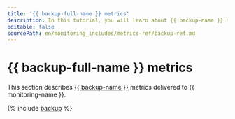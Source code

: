 ```yaml
---
title: '{{ backup-full-name }} metrics'
description: In this tutorial, you will learn about {{ backup-name }} metrics.
editable: false
sourcePath: en/monitoring_includes/metrics-ref/backup-ref.md
---
```


# {{ backup-full-name }} metrics

This section describes [{{ backup-name }}](../../backup/) metrics delivered to {{ monitoring-name }}.

{% include [backup](../../_includes/monitoring/metrics-ref/backup.md) %}